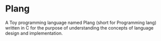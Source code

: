 # Plang
A Toy programming language named Plang (short for Programming lang) written in C for the purpose of understanding the concepts of language design and implementation. 


